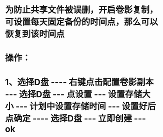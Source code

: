 
# 为防止共享文件被误删，开启卷影复制，可设置每天固定备份的时间点，那么可以恢复到该时间点


# 操作：

# 1、选择D盘  ---- 右键点击配置卷影副本 --- 选择D盘  --- 点设置 ---  设置存储大小  --- 计划中设置存储时间 --- 设置好后点确定 ---- 选择D盘  --- 立即创建 --- ok

